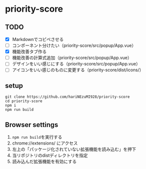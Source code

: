 # priority-score

## TODO

- [x] Markdownでコピペさせる
- [ ] コンポーネント分けたい（priority-score/src/popup/App.vue）
- [x] 機能改善タブ作る
- [ ] 機能改善の計算式追加（priority-score/src/popup/App.vue）
- [ ] デザインをいい感じにする（priority-score/src/popup/App.vue）
- [ ] アイコンをいい感じのものに変更する（priority-score/dist/icons/）

## setup

```
git clone https://github.com/hariNEzuMI928/priority-score
cd priority-score
npm i
npm run build
```

## Browser settings

1. `npm run build`を実行する
2. chrome://extensions/ にアクセス
3. 左上の「パッケージ化されていない拡張機能を読み込む」を押下
4. 当リポジトリのdistディレクトリを指定
5. 読み込んだ拡張機能を有効にする
